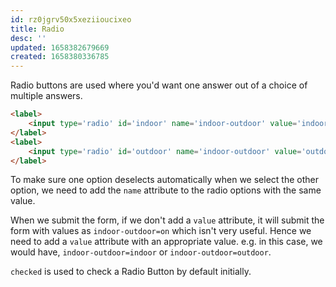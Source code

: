 ```yaml
---
id: rz0jgrv50x5xeziioucixeo
title: Radio
desc: ''
updated: 1658382679669
created: 1658380336785
---
```


Radio buttons are used where you'd want one answer out of a choice of multiple answers.

```html
<label>
    <input type='radio' id='indoor' name='indoor-outdoor' value='indoor'>Indoor
</label>
<label>
    <input type='radio' id='outdoor' name='indoor-outdoor' value='outdoor'>Outdoor
</label>
```

To make sure one option deselects automatically when we select the other option, we need to add the `name` attribute to the radio options with the same value.

When we submit the form, if we don't add a `value` attribute, it will submit the form with values as `indoor-outdoor=on` which isn't very useful. Hence we need to add a `value` attribute with an appropriate value. e.g. in this case, we would have, `indoor-outdoor=indoor` or `indoor-outdoor=outdoor`.

`checked` is used to check a Radio Button by default initially.

